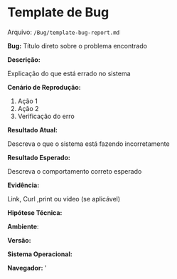 # Template de Bug

Arquivo: `/Bug/template-bug-report.md`

**Bug:** Título direto sobre o problema encontrado

**Descrição:**

Explicação do que está errado no sistema

**Cenário de Reprodução:**

1. Ação 1
2. Ação 2
3. Verificação do erro

**Resultado Atual:**

Descreva o que o sistema está fazendo incorretamente

**Resultado Esperado:**

Descreva o comportamento correto esperado

**Evidência:**

Link, Curl ,print ou vídeo (se aplicável)

**Hipótese Técnica:**

**Ambiente**:

**Versão:**

**Sistema Operacional:**

**Navegador:**
'